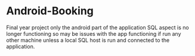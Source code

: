 # Android-Booking
Final year project only the android part of the application SQL aspect is no longer functioning so may be issues with the app functioning if run any other machine unless
a local SQL host is run and connected to the application.
